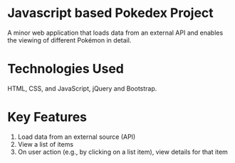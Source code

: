 # Javascript based Pokedex Project
A minor web application that loads data from an external API and enables the viewing of different Pokémon in detail. 
# Technologies Used
HTML, CSS, and JavaScript, jQuery and Bootstrap.
# Key Features
1) Load data from an external source (API)
2) View a list of items
3) On user action (e.g., by clicking on a list item), view details for that item
